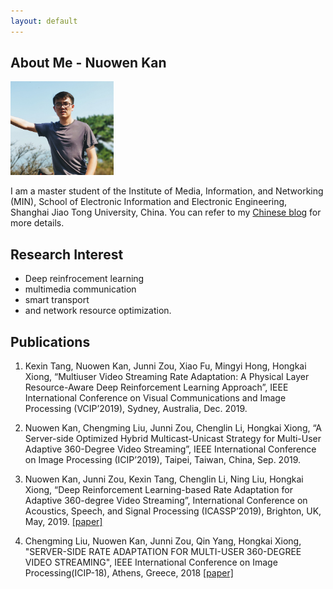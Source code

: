 ```yaml
---
layout: default
---
```


## About Me - Nuowen Kan

<img class="profile-picture" src="nuowen.jpg" width = "165" height = "150">

I am a master student of the Institute of Media, Information, and Networking (MIN), School of Electronic Information and Electronic Engineering, Shanghai Jiao Tong University, China. You can refer to my [Chinese blog](https://blog.nuowen.pro) for more details.

## Research Interest

- Deep reinfrocement learning
- multimedia communication
- smart transport
- and network resource optimization.

## Publications

1. Kexin Tang, Nuowen Kan, Junni Zou, Xiao Fu, Mingyi Hong, Hongkai Xiong, “Multiuser Video Streaming Rate Adaptation: A Physical Layer Resource-Aware Deep Reinforcement Learning Approach”, IEEE International Conference on Visual Communications and Image Processing (VCIP’2019), Sydney, Australia, Dec. 2019.

2. Nuowen Kan, Chengming Liu, Junni Zou, Chenglin Li, Hongkai Xiong, “A Server-side Optimized Hybrid Multicast-Unicast Strategy for Multi-User Adaptive 360-Degree Video Streaming”, IEEE International Conference on Image Processing (ICIP’2019), Taipei, Taiwan, China, Sep. 2019.

3. Nuowen Kan, Junni Zou, Kexin Tang, Chenglin Li, Ning Liu, Hongkai Xiong, “Deep Reinforcement Learning-based Rate Adaptation for Adaptive 360-degree Video Streaming”, International Conference on Acoustics, Speech, and Signal Processing (ICASSP’2019), Brighton, UK, May, 2019. [\[paper\]](https://ieeexplore.ieee.org/document/8683779)

4. Chengming Liu, Nuowen Kan, Junni Zou, Qin Yang, Hongkai Xiong, "SERVER-SIDE RATE ADAPTATION FOR MULTI-USER 360-DEGREE VIDEO STREAMING", IEEE International Conference on Image Processing(ICIP-18), Athens, Greece, 2018 [\[paper\]](https://ieeexplore.ieee.org/document/8451447)

